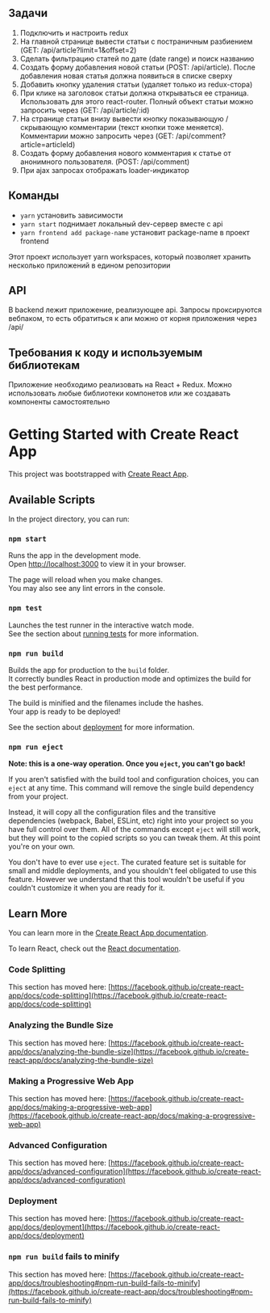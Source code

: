 ## Задачи

1. Подключить и настроить redux
2. На главной странице вывести статьи с постраничным разбиением (GET: /api/article?limit=1&offset=2)
3. Сделать фильтрацию статей по дате (date range) и поиск названию
4. Создать форму добавления новой статьи (POST: /api/article). После добавления новая статья должна появиться в списке сверху
5. Добавить кнопку удаления статьи (удаляет только из redux-стора)
6. При клике на заголовок статьи должна открываться ее страница. Использовать для этого react-router. Полный объект статьи можно запросить через (GET: /api/article/:id)
7. На странице статьи внизу вывести кнопку показывающую / скрывающую комментарии (текст кнопки тоже меняется). Комментарии можно запросить через (GET: /api/comment?article=articleId)
8. Создать форму добавления нового комментария к статье от анонимного пользователя. (POST: /api/comment)
9. При ajax запросах отображать loader-индикатор

## Команды

- `yarn` установить зависимости
- `yarn start` поднимает локальный dev-сервер вместе с api
- `yarn frontend add package-name` установит package-name в проект frontend

Этот проект использует yarn workspaces, который позволяет хранить несколько приложений в едином репозитории

## API

В backend лежит приложение, реализующее api. Запросы проксируются вебпаком, то есть обратиться к апи можно от корня приложения через /api/

## Требования к коду и используемым библиотекам

Приложение необходимо реализовать на React + Redux. Можно использовать любые библиотеки компонетов или же создавать компоненты самостоятельно




# Getting Started with Create React App

This project was bootstrapped with [Create React App](https://github.com/facebook/create-react-app).

## Available Scripts

In the project directory, you can run:

### `npm start`

Runs the app in the development mode.\
Open [http://localhost:3000](http://localhost:3000) to view it in your browser.

The page will reload when you make changes.\
You may also see any lint errors in the console.

### `npm test`

Launches the test runner in the interactive watch mode.\
See the section about [running tests](https://facebook.github.io/create-react-app/docs/running-tests) for more information.

### `npm run build`

Builds the app for production to the `build` folder.\
It correctly bundles React in production mode and optimizes the build for the best performance.

The build is minified and the filenames include the hashes.\
Your app is ready to be deployed!

See the section about [deployment](https://facebook.github.io/create-react-app/docs/deployment) for more information.

### `npm run eject`

**Note: this is a one-way operation. Once you `eject`, you can't go back!**

If you aren't satisfied with the build tool and configuration choices, you can `eject` at any time. This command will remove the single build dependency from your project.

Instead, it will copy all the configuration files and the transitive dependencies (webpack, Babel, ESLint, etc) right into your project so you have full control over them. All of the commands except `eject` will still work, but they will point to the copied scripts so you can tweak them. At this point you're on your own.

You don't have to ever use `eject`. The curated feature set is suitable for small and middle deployments, and you shouldn't feel obligated to use this feature. However we understand that this tool wouldn't be useful if you couldn't customize it when you are ready for it.

## Learn More

You can learn more in the [Create React App documentation](https://facebook.github.io/create-react-app/docs/getting-started).

To learn React, check out the [React documentation](https://reactjs.org/).

### Code Splitting

This section has moved here: [https://facebook.github.io/create-react-app/docs/code-splitting](https://facebook.github.io/create-react-app/docs/code-splitting)

### Analyzing the Bundle Size

This section has moved here: [https://facebook.github.io/create-react-app/docs/analyzing-the-bundle-size](https://facebook.github.io/create-react-app/docs/analyzing-the-bundle-size)

### Making a Progressive Web App

This section has moved here: [https://facebook.github.io/create-react-app/docs/making-a-progressive-web-app](https://facebook.github.io/create-react-app/docs/making-a-progressive-web-app)

### Advanced Configuration

This section has moved here: [https://facebook.github.io/create-react-app/docs/advanced-configuration](https://facebook.github.io/create-react-app/docs/advanced-configuration)

### Deployment

This section has moved here: [https://facebook.github.io/create-react-app/docs/deployment](https://facebook.github.io/create-react-app/docs/deployment)

### `npm run build` fails to minify

This section has moved here: [https://facebook.github.io/create-react-app/docs/troubleshooting#npm-run-build-fails-to-minify](https://facebook.github.io/create-react-app/docs/troubleshooting#npm-run-build-fails-to-minify)
